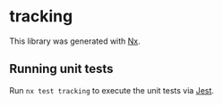 # tracking

This library was generated with [Nx](https://nx.dev).

## Running unit tests

Run `nx test tracking` to execute the unit tests via [Jest](https://jestjs.io).
